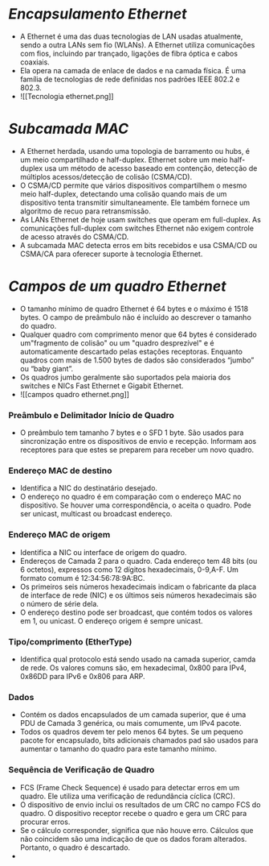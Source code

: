 # *Encapsulamento Ethernet*

- A Ethernet é uma das duas tecnologias de LAN usadas atualmente, sendo a outra LANs sem fio (WLANs). A Ethernet utiliza comunicações com fios, incluindo par trançado, ligações de fibra óptica e cabos coaxiais.
- Ela opera na camada de enlace de dados e na camada física. É uma família de tecnologias de rede definidas nos padrões IEEE 802.2 e 802.3. 
- ![[Tecnologia ethernet.png]]

# *Subcamada MAC*

- A Ethernet herdada, usando uma topologia de barramento ou hubs, é um meio compartilhado e half-duplex. Ethernet sobre um meio half-duplex usa um método de acesso baseado em contenção, detecção de múltiplos acessos/detecção de colisão (CSMA/CD). 
- O CSMA/CD permite que vários dispositivos compartilhem o mesmo meio half-duplex, detectando uma colisão quando mais de um dispositivo tenta transmitir simultaneamente. Ele também fornece um algoritmo de recuo para retransmissão.
- As LANs Ethernet de hoje usam switches que operam em full-duplex. As comunicações full-duplex com switches Ethernet não exigem controle de acesso através do CSMA/CD.
- A subcamada MAC detecta erros em bits recebidos e usa CSMA/CD ou CSMA/CA para oferecer suporte à tecnologia Ethernet. 

# *Campos de um quadro Ethernet*

- O tamanho mínimo de quadro Ethernet é 64 bytes e o máximo é 1518 bytes. O campo de preâmbulo não é incluído ao descrever o tamanho do quadro.
- Qualquer quadro com comprimento menor que 64 bytes é considerado um"fragmento de colisão" ou um "quadro desprezível" e é automaticamente descartado pelas estações receptoras. Enquanto quadros com mais de 1.500 bytes de dados são considerados “jumbo” ou “baby giant”.
- Os quadros jumbo geralmente são suportados pela maioria dos switches e NICs Fast Ethernet e Gigabit Ethernet.
- ![[campos quadro ethernet.png]]

### **Preâmbulo e Delimitador Início de Quadro**

- O preâmbulo tem tamanho 7 bytes e o SFD 1 byte. São usados para sincronização entre os dispositivos de envio e recepção. Informam aos receptores para que estes se preparem para receber um novo quadro.
### **Endereço MAC de destino**

- Identifica a NIC do destinatário desejado. 
- O endereço no quadro é em comparação com o endereço MAC no dispositivo. Se houver uma correspondência, o aceita o quadro. Pode ser unicast, multicast ou broadcast endereço.
### **Endereço MAC de origem**

- Identifica a NIC ou interface de origem do quadro.
- Endereços de Camada 2 para o quadro. Cada endereço tem 48 bits (ou 6 octetos), expressos como 12 dígitos hexadecimais, 0-9,A-F. Um formato comum é 12:34:56:78:9A:BC. 
- Os primeiros seis números hexadecimais indicam o fabricante da placa de interface de rede (NIC) e os últimos seis números hexadecimais são o número de série dela. 
- O endereço destino pode ser broadcast, que contém todos os valores em 1, ou unicast. O endereço origem é sempre unicast.
### **Tipo/comprimento (EtherType)**

- Identifica qual protocolo está sendo usado na camada superior, camda de rede. Os valores comuns são, em hexadecimal, 0x800 para IPv4, 0x86DD para IPv6 e 0x806 para ARP.
### **Dados**

- Contém os dados encapsulados de um camada superior, que é uma PDU de Camada 3 genérica, ou mais comumente, um IPv4 pacote. 
- Todos os quadros devem ter pelo menos 64 bytes. Se um pequeno pacote for encapsulado, bits adicionais chamados pad são usados para aumentar o tamanho do quadro para este tamanho mínimo.
### **Sequência de Verificação de Quadro**

- FCS (Frame Check Sequence) é usado para detectar erros em um quadro. Ele utiliza uma verificação de redundância cíclica (CRC).
- O dispositivo de envio inclui os resultados de um CRC no campo FCS do quadro. O dispositivo receptor recebe o quadro e gera um CRC para procurar erros.
- Se o cálculo corresponder, significa que não houve erro. Cálculos que não coincidem são uma indicação de que os dados foram alterados. Portanto, o quadro é descartado.
- 